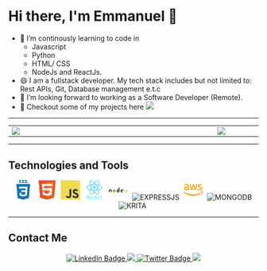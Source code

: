 # Hi there, I'm Emmanuel 👋 #
* 🌱 I’m continously learning to code in
  * Javascript
  * Python
  * HTML/ CSS
  * NodeJs and ReactJs.
* 😄 I am a fullstack developer. My tech stack includes but not limited to: Rest APIs, Git, Database management e.t.c
* 👯 I’m looking forward to working as a Software Developer (Remote).
* 🔭 Checkout some of my projects here  <a href="https://iemmanuel104.github.io"><img src="https://img.shields.io/badge/Portfolio-blue?style=for- thebadge&logoColor=white" target = "_blank"/></a>

---
<center>
  <table>
    <tr>
        <td><img width="400px" align="left" src="https://github-readme-stats.vercel.app/api?username=iEmmanuel104&count_private=true&show_icons=true&theme=dark&layout=compact" /></td>
        <td><img width="380px" align="left" src="https://github-readme-stats.vercel.app/api/top-langs/?username=iEmmanuel104&hide=html&layout=compact&theme=dark" /></td>      
    </tr>   
  </table>
</center>

---

## Technologies and Tools ##

<div align="center">
  <img src="https://github.com/devicons/devicon/blob/master/icons/css3/css3-plain-wordmark.svg"  title="CSS3" alt="CSS" width="40" height="40"/>&nbsp;
  <img src="https://github.com/devicons/devicon/blob/master/icons/html5/html5-original.svg" title="HTML5" alt="HTML" width="40" height="40"/>&nbsp;
  <img src="https://github.com/devicons/devicon/blob/master/icons/javascript/javascript-original.svg" title="JavaScript" alt="JavaScript" width="40" height="40"/>&nbsp;
  <img src="https://github.com/devicons/devicon/blob/master/icons/react/react-original-wordmark.svg" title="React" alt="React" width="40" height="40"/>&nbsp;
  <img src="https://github.com/devicons/devicon/blob/master/icons/nodejs/nodejs-original-wordmark.svg" title="NodeJS" alt="NodeJS" width="40" height="40"/>&nbsp;
  <img src="https://img.shields.io/badge/Express.js-000000?style=for-the-badge&logo=express&logoColor=white" title="EXPRESsJS" alt="EXPRESSJS" width="40" height="40"/>&nbsp;  
  <img src="https://github.com/devicons/devicon/blob/master/icons/amazonwebservices/amazonwebservices-plain-wordmark.svg" title="AWS" alt="AWS" width="40" height="40"/>&nbsp;
    <img src="https://img.shields.io/badge/MongoDB-4EA94B?style=for-the-badge&logo=mongodb&logoColor=white" title="MONGODB" alt="MONGODB" width="40" height="40"/>&nbsp;
  <img src="https://img.shields.io/badge/Krita-203759?style=for-the-badge&logo=krita&logoColor=EEF37B" title="KRITA" alt="KRITA" width="40" height="40"/>&nbsp;
</div>

---

## Contact Me ##

<div id="badges" align="center">
  <a href="https://www.linkedin.com/in/emmanuel-umukoro-2199a5189">
    <img src="https://img.shields.io/badge/LinkedIn-blue?style=for-the-badge&logo=linkedin&logoColor=white" alt="LinkedIn Badge"/>
  </a>
  <a href="Emmanuel.umukoro22@gmail.com">
    <img src = https://img.shields.io/badge/Gmail-D14836?style=for-the-badge&logo=gmail&logoColor=white>
  </a>
  <a href="https://twitter.com/EmmanuelUmukor0?t=D89llY3Z1G8jShMuK4HTzg&s=09">
    <img src="https://img.shields.io/badge/Twitter-blue?style=for-the-badge&logo=twitter&logoColor=white" alt="Twitter Badge"/>
  </a>
   <a href="https://dev.to/iEmmanuel104">
    <img src="https://img.shields.io/badge/dev.to-0A0A0A?style=for-the-badge&logo=devdotto&logoColor=white"/>
  </a>
</div>


